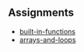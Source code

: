 ## Assignments

- [built-in-functions](./built-in-functions)
- [arrays-and-loops](./arrays-and-loops)
